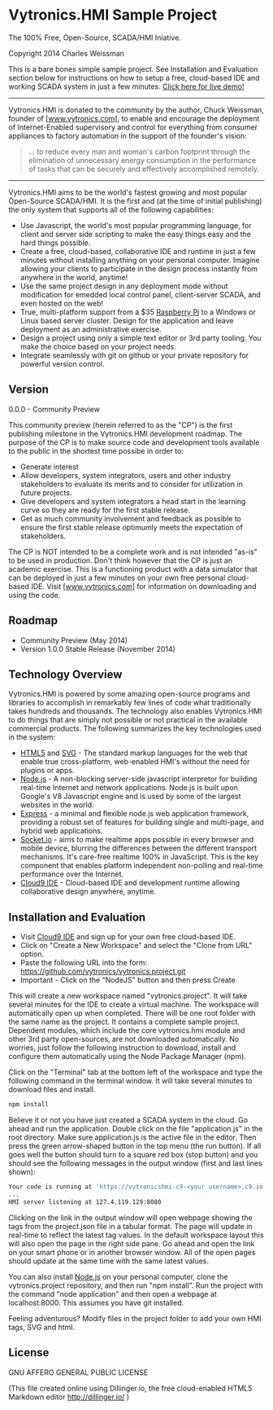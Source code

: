Vytronics.HMI Sample Project
=========

The 100% Free, Open-Source, SCADA/HMI Iniative.

Copyright 2014 Charles Weissman

This is a bare bones simple sample project. See Installation and Evaluation section below for instructions on how to setup a free, cloud-based IDE and working SCADA system in just a few minutes.
[Click here for live demo!]

---
Vytronics.HMI is donated to the community by the author, Chuck Weissman, founder of [www.vytronics.com], to enable and encourage the deployment of Internet-Enabled supervisory and control for everything from consumer appliances to factory automation in the support of the founder's vision:

> ... to reduce every man and woman's carbon footprint through the elimination of unnecessary energy consumption in the performance of tasks that can be securely and effectively accomplished remotely.

---

Vytronics.HMI aims to be the world's fastest growing and most popular Open-Source SCADA/HMI. It is the first and (at the time of initial publishing) the only system that supports all of the following capabilities:
- Use Javascript, the world's most popular programming language, for client and server side scripting to make the easy things easy and the hard things possible.
- Create a free, cloud-based, collaborative IDE and runtime in just a few minutes without installing anything on your personal computer. Imagine allowing your clients to participate in the design process instantly from anywhere in the world, anytime!
- Use the same project design in any deployment mode without modification for emedded local control panel, client-server SCADA, and even hosted on the web!
- True, multi-platform support from a $35 [Raspberry Pi] to a Windows or Linux based server cluster. Design for the application and leave deployment as an administrative exercise.
- Design a project using only a simple text editor or 3rd party tooling. You make the choice based on your project needs.
- Integrate seamlessly with git on github or your private repository for powerful version control.


Version
----

0.0.0 - Community Preview

This community preview (herein referred to as the "CP") is the first publishing milestone in the Vytronics.HMI development roadmap. The purpose of the CP is to make source code and development tools available to the public in the shortest time possibe in order to:
- Generate interest
- Allow developers, system integrators, users and other industry stakeholders to evaluate its merits and to consider for utilization in future projects.
- Give developers and system integrators a head start in the learning curve so they are ready for the first stable release.
- Get as much community involvement and feedback as possible to ensure the first stable release optimumly meets the expectation of stakeholders.

The CP is NOT intended to be a complete work and is not intended "as-is" to be used in production. Don't think however that the CP is just an academic exercise. This is a functioning product with a data simulator that can be deployed in just a few minutes on your own free personal cloud-based IDE. Visit [www.vytronics.com] for information on downloading and using the code.

Roadmap
----
- Community Preview (May 2014)
- Version 1.0.0 Stable Release (November 2014)


Technology Overview
-----------

Vytronics.HMI is powered by some amazing open-source programs and libraries to accomplish in remarkably few lines of code what traditionally takes hundreds and thousands. The technology also enables Vytronics.HMI to do things that are simply not possible or not practical in the available commercial products. The following summarizes the key technologies used in the system:

* [HTML5] and [SVG] - The standard markup languages for the web that enable true cross-platform, web-enabled HMI's without the need for plugins or apps.
* [Node.js] - A non-blocking server-side javascript interpretor for building real-time Internet and network applications. Node.js is built upon Google's V8 Javascript engine and is used by some of the largest websites in the world.
* [Express] - a minimal and flexible node.js web application framework, providing a robust set of features for building single and multi-page, and hybrid web applications.
* [Socket.io] - aims to make realtime apps possible in every browser and mobile device, blurring the differences between the different transport mechanisms. It's care-free realtime 100% in JavaScript. This is the key component that enables platform independent non-polling and real-time performance over the Internet.
* [Cloud9 IDE] - Cloud-based IDE and development runtime allowing collaborative design anywhere, anytime.

Installation and Evaluation
--------------

- Visit [Cloud9 IDE] and sign up for your own free cloud-based IDE.
- Click on "Create a New Workspace" and select the "Clone from URL" option.
- Paste the following URL into the form: https://github.com/vytronics/vytronics.project.git
- Important - Click on the "NodeJS" button and then press Create

This will create a new workspace named "vytronics.project". It will take several minutes for the IDE to create a virtual machine. The workspace will automatically open up when completed. There will be one root folder with the same name as the project. It contains a complete sample project. Dependent modules, which include the core vytronics.hmi module and other 3rd party open-sources, are not downloaded automatically. No worries, just follow the following instruction to download, install and configure them automatically using the Node Package Manager (npm).

Click on the "Terminal" tab at the bottom left of the workspace and type the following command in the terminal window. It will take several minutes to download files and install.
```sh
npm install  
```

Believe it or not you have just created a SCADA system in the cloud. Go ahead and run the application. Double click on the file "application.js" in the root directory. Make sure application.js is the active file in the editor. Then press the green arrow-shaped button in the top menu (the run button). If all goes well the button should turn to a square red box (stop button) and you should see the following messages in the output window (first and last lines shown):
```sh
Your code is running at 'https://vytronicshmi-c9-<your username>.c9.io'.
...
HMI server listening at 127.4.119.129:8080
```

Clicking on the link in the output window will open webpage showing the tags from the project.json file in a tabular format. The page will update in real-time to reflect the latest tag values. In the default workspace layout this will also open the page in the right side pane. Go ahead and open the link on your smart phone or in another browser window. All of the open pages should update at the same time with the same latest values.

You can also install [Node.js] on your personal computer, clone the vytronics.project repository, and then run "npm install". Run the project with the command "node application" and then open a webpage at localhost:8000. This assumes you have git installed.

Feeling adventurous? Modify files in the project folder to add your own HMI tags, SVG and html.


License
----

GNU AFFERO GENERAL PUBLIC LICENSE

(This file created online using Dillinger.io, the free cloud-enabled HTML5 Markdown editor http://dillinger.io/ )

[Raspberry Pi]:http:www.raspberrypi.org
[www.vytronics.com]:http://www.vytronics.com
[Node.js]:http://http://nodejs.org/
[Express]:http://expressjs.com/
[Socket.io]:http://ace.ajax.org
[Cloud9 IDE]:http://https://c9.io/
[HTML5]:http://www.w3.org/TR/html5/
[SVG]:http://www.w3.org/Graphics/SVG/
[Click here for live demo!]:http://demo-vytronics.rhcloud.com:8000/
